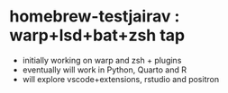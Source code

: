 # homebrew-testjairav : warp+lsd+bat+zsh tap

- initially working on warp and zsh + plugins
- eventually will work in Python, Quarto and R
- will explore vscode+extensions, rstudio and positron
